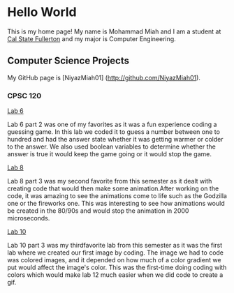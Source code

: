 # Hello World

This is my home page! My name is Mohammad Miah and I am a student at [Cal State Fullerton](http://www.fullerton.edu/) and my major is Computer Engineering.

## Computer Science Projects

My GitHub page is [NiyazMiah01] (http://github.com/NiyazMiah01).

### CPSC 120

[Lab 6](https://github.com/cpsc-pilot-fall-2022/cpsc-120-lab-06-mohammad-m-christy-h)

Lab 6 part 2 was one of my favorites as it was a fun experience coding a guessing game. In this lab we coded it to guess a number between one to hundred and had the answer state whether it was getting warmer or colder to the answer. We also used boolean variables to determine whether the answer is true it would keep the game going or it would stop the game.

[Lab 8](https://github.com/cpsc-pilot-fall-2022/cpsc-120-lab-08-jesus-mohammad-and-chelsea)

Lab 8 part 3 was my second favorite from this semester as it dealt with creating code that would then make some animation.After working on the code, it was amazing to see the animations come to life such as the Godzilla one or the fireworks one. This was interesting to see how animations would be created in the 80/90s and would stop the animation in 2000 microseconds.

[Lab 10](https://github.com/cpsc-pilot-fall-2022/cpsc-120-lab-10-trisha-mohammad-emily)

Lab 10 part 3 was my thirdfavorite lab from this semester as it was the first lab where we created our first image by coding. The image we had to code was colored images, and it depended on how much of a color gradient we put would affect the image's color. This was the first-time doing coding with colors which would make lab 12 much easier when we did code to create a gif.